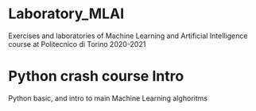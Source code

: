 # Laboratory_MLAI
Exercises and laboratories of Machine Learning and Artificial Intelligence course at Politecnico di Torino 2020-2021
# Python crash course Intro
Python basic, and intro to main Machine Learning alghoritms
